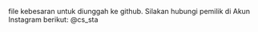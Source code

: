file kebesaran untuk diunggah ke github. Silakan hubungi pemilik di Akun Instagram berikut: @cs_sta
